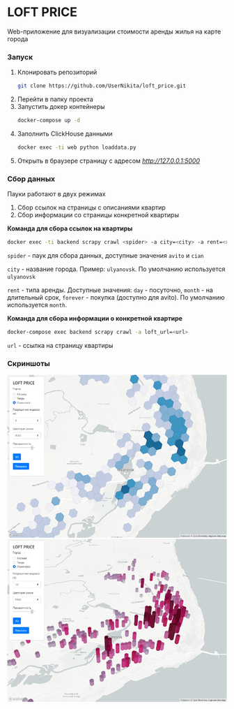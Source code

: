 # LOFT PRICE
Web-приложение для визуализации стоимости аренды жилья на карте города

### Запуск

1. Клонировать репозиторий
    ```bash
    git clone https://github.com/UserNikita/loft_price.git
    ```
2. Перейти в папку проекта
3. Запустить докер контейнеры
    ```bash
    docker-compose up -d
    ```
4. Заполнить ClickHouse данными
    ```bash
   docker exec -ti web python loaddata.py 
   ```
5. Открыть в браузере страницу с адресом *http://127.0.0.1:5000*

### Сбор данных

Пауки работают в двух режимах
1. Сбор ссылок на страницы с описаниями квартир
2. Сбор информации со страницы конкретной квартиры

**Команда для сбора ссылок на квартиры**

```bash
docker exec -ti backend scrapy crawl <spider> -a city=<city> -a rent=<rent>
```

`spider` - паук для сбора данных, доступные значения `avito` и `cian`

`city` - название города. Пример: `ulyanovsk`.
По умолчанию используется `ulyanovsk`

`rent` - типа аренды. 
Доступные значения: `day` - посуточно, `month` - на длительный срок, `forever` - покупка (доступно для avito). 
По умолчанию используется `month`.

**Команда для сбора информации о конкретной квартире**

```bash
docker-compose exec backend scrapy crawl -a loft_url=<url>
```

`url` - ссылка на страницу квартиры

### Скриншоты
![Screenshot1](./screenshots/screen1.png)
![Screenshot2](./screenshots/screen2.png)